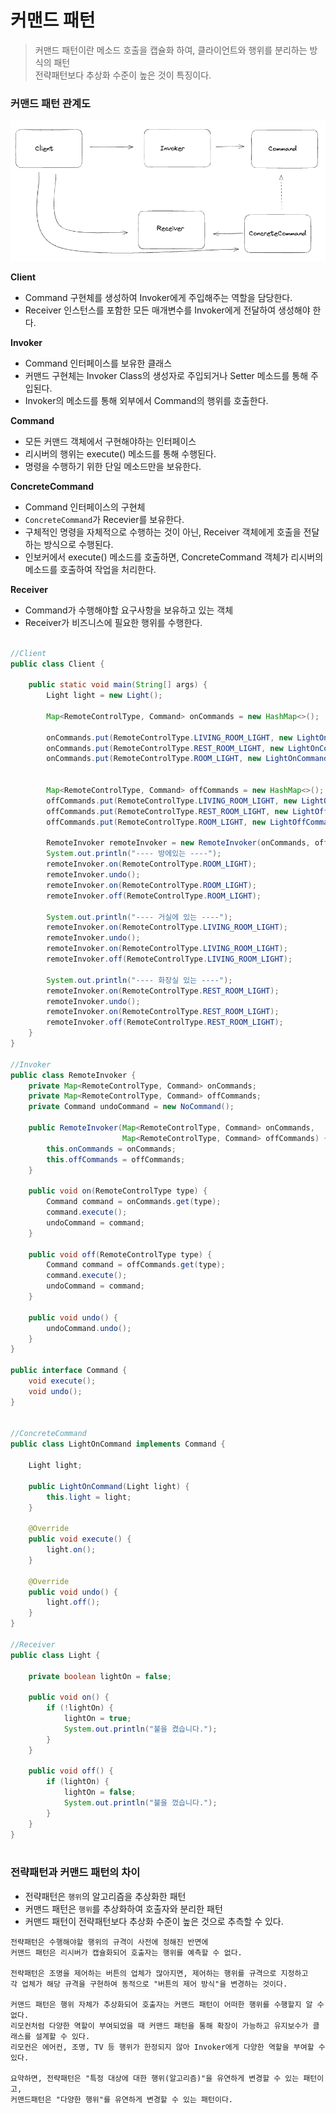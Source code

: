 # 커맨드 패턴
> 커맨드 패턴이란 메소드 호출을 캡슐화 하여, 클라이언트와 행위를 분리하는 방식의 패턴  
> 전략패턴보다 추상화 수준이 높은 것이 특징이다.

### 커맨드 패턴 관계도
<img src="img/img.png" width="700">

**Client**
- Command 구현체를 생성하여 Invoker에게 주입해주는 역할을 담당한다.
- Receiver 인스턴스를 포함한 모든 매개변수를 Invoker에게 전달하여 생성해야 한다.

**Invoker**
- Command 인터페이스를 보유한 클래스
- 커맨드 구현체는 Invoker Class의 생성자로 주입되거나 Setter 메소드를 통해 주입된다.
- Invoker의 메소드를 통해 외부에서 Command의 행위를 호출한다. 

**Command**
- 모든 커맨드 객체에서 구현해야하는 인터페이스
- 리시버의 행위는 execute() 메소드를 통해 수행된다.
- 명령을 수행하기 위한 단일 메소드만을 보유한다.

**ConcreteCommand**
- Command 인터페이스의 구현체
- `ConcreteCommand`가 Recevier를 보유한다.
- 구체적인 명령을 자체적으로 수행하는 것이 아닌, Receiver 객체에게 호출을 전달하는 방식으로 수행된다. 
- 인보커에서 execute() 메소드를 호출하면, ConcreteCommand 객체가 리시버의 메소드를 호출하여 작업을 처리한다.

**Receiver**
- Command가 수행해야할 요구사항을 보유하고 있는 객체
- Receiver가 비즈니스에 필요한 행위를 수행한다. 

```java

//Client
public class Client {

    public static void main(String[] args) {
        Light light = new Light();

        Map<RemoteControlType, Command> onCommands = new HashMap<>();

        onCommands.put(RemoteControlType.LIVING_ROOM_LIGHT, new LightOnCommand(light));
        onCommands.put(RemoteControlType.REST_ROOM_LIGHT, new LightOnCommand(light));
        onCommands.put(RemoteControlType.ROOM_LIGHT, new LightOnCommand(light));


        Map<RemoteControlType, Command> offCommands = new HashMap<>();
        offCommands.put(RemoteControlType.LIVING_ROOM_LIGHT, new LightOffCommand(light));
        offCommands.put(RemoteControlType.REST_ROOM_LIGHT, new LightOffCommand(light));
        offCommands.put(RemoteControlType.ROOM_LIGHT, new LightOffCommand(light));

        RemoteInvoker remoteInvoker = new RemoteInvoker(onCommands, offCommands);
        System.out.println("---- 방에있는 ----");
        remoteInvoker.on(RemoteControlType.ROOM_LIGHT);
        remoteInvoker.undo();
        remoteInvoker.on(RemoteControlType.ROOM_LIGHT);
        remoteInvoker.off(RemoteControlType.ROOM_LIGHT);

        System.out.println("---- 거실에 있는 ----");
        remoteInvoker.on(RemoteControlType.LIVING_ROOM_LIGHT);
        remoteInvoker.undo();
        remoteInvoker.on(RemoteControlType.LIVING_ROOM_LIGHT);
        remoteInvoker.off(RemoteControlType.LIVING_ROOM_LIGHT);

        System.out.println("---- 화장실 있는 ----");
        remoteInvoker.on(RemoteControlType.REST_ROOM_LIGHT);
        remoteInvoker.undo();
        remoteInvoker.on(RemoteControlType.REST_ROOM_LIGHT);
        remoteInvoker.off(RemoteControlType.REST_ROOM_LIGHT);
    }
}

//Invoker
public class RemoteInvoker {
    private Map<RemoteControlType, Command> onCommands;
    private Map<RemoteControlType, Command> offCommands;
    private Command undoCommand = new NoCommand();

    public RemoteInvoker(Map<RemoteControlType, Command> onCommands,
                         Map<RemoteControlType, Command> offCommands) {
        this.onCommands = onCommands;
        this.offCommands = offCommands;
    }

    public void on(RemoteControlType type) {
        Command command = onCommands.get(type);
        command.execute();
        undoCommand = command;
    }

    public void off(RemoteControlType type) {
        Command command = offCommands.get(type);
        command.execute();
        undoCommand = command;
    }

    public void undo() {
        undoCommand.undo();
    }
}

public interface Command {
    void execute();
    void undo();
}


//ConcreteCommand
public class LightOnCommand implements Command {

    Light light;

    public LightOnCommand(Light light) {
        this.light = light;
    }

    @Override
    public void execute() {
        light.on();
    }

    @Override
    public void undo() {
        light.off();
    }
}

//Receiver
public class Light {

    private boolean lightOn = false;

    public void on() {
        if (!lightOn) {
            lightOn = true;
            System.out.println("불을 켰습니다.");
        }
    }

    public void off() {
        if (lightOn) {
            lightOn = false;
            System.out.println("불을 껐습니다.");
        }
    }
}



```



### 전략패턴과 커맨드 패턴의 차이
- 전략패턴은 `행위`의 알고리즘을 추상화한 패턴
- 커맨드 패턴은 `행위`를 추상화하여 호출자와 분리한 패턴
- 커맨드 패턴이 전략패턴보다 추상화 수준이 높은 것으로 추측할 수 있다. 

```text
전략패턴은 수행해야할 행위의 규격이 사전에 정해진 반면에  
커맨드 패턴은 리시버가 캡슐화되어 호출자는 행위를 예측할 수 없다. 

전략패턴은 조명을 제어하는 버튼의 업체가 많아지면, 제어하는 행위를 규격으로 지정하고  
각 업체가 해당 규격을 구현하여 동적으로 "버튼의 제어 방식"을 변경하는 것이다. 

커맨드 패턴은 행위 자체가 추상화되어 호출자는 커맨드 패턴이 어떠한 행위를 수행할지 알 수 없다.
리모컨처럼 다양한 역할이 부여되었을 때 커맨드 패턴을 통해 확장이 가능하고 유지보수가 클래스를 설계할 수 있다.
리모컨은 에어컨, 조명, TV 등 행위가 한정되지 않아 Invoker에게 다양한 역할을 부여할 수 있다. 

요약하면, 전략패턴은 "특정 대상에 대한 행위(알고리즘)"을 유연하게 변경할 수 있는 패턴이고,
커맨드패턴은 "다양한 행위"를 유연하게 변경할 수 있는 패턴이다.     
```
